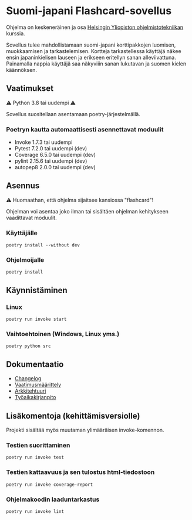 # Suomi-japani Flashcard-sovellus
Ohjelma on keskeneräinen ja osa [Helsingin Yliopiston ohjelmistotekniikan](https://ohjelmistotekniikka-hy.github.io/) kurssia.

Sovellus tulee mahdollistamaan suomi-japani korttipakkojen luomisen, muokkaamisen ja tarkastelemisen. Kortteja tarkastellessa käyttäjä näkee ensin japaninkielisen lauseen ja erikseen eritellyn sanan alleviivattuna. Painamalla nappia käyttäjä saa näkyviiin sanan lukutavan ja suomen kielen käännöksen.


## Vaatimukset
⚠️ Python 3.8 tai uudempi ⚠️

Sovellus suositellaan asentamaan poetry-järjestelmällä.

### Poetryn kautta automaattisesti asennettavat moduulit
* Invoke 1.7.3 tai uudempi
* Pytest 7.2.0 tai uudempi (dev)
* Coverage 6.5.0 tai uudempi (dev)
* pylint 2.15.6 tai uudempi (dev)
* autopep8 2.0.0 tai uudempi (dev)

## Asennus
⚠️ Huomaathan, että ohjelma sijaitsee kansiossa "flashcard"!

Ohjelman voi asentaa joko ilman tai sisältäen ohjelman kehitykseen vaadittavat moduulit.

### Käyttäjälle
```poetry install --without dev```

### Ohjelmoijalle
```poetry install```

## Käynnistäminen
### Linux
```poetry run invoke start```

### Vaihtoehtoinen (Windows, Linux yms.)
```poetry python src```

## Dokumentaatio
* [Changelog](./flashcard/dokumentaatio/changelog.md)
* [Vaatimusmäärittely](./flashcard/dokumentaatio/vaatimusmaarittely.md)
* [Arkkitehtuuri](./flashcard/dokumentaatio/arkkitehtuuri.md)
* [Työaikakirjanpito](./flashcard/dokumentaatio/tuntikirjanpito.md)

## Lisäkomentoja (kehittämisversiolle)
Projekti sisältää myös muutaman ylimääräisen invoke-komennon.

### Testien suorittaminen
```poetry run invoke test```

### Testien kattaavuus ja sen tulostus html-tiedostoon
```poetry run invoke coverage-report```

### Ohjelmakoodin laaduntarkastus
```poetry run invoke lint```




